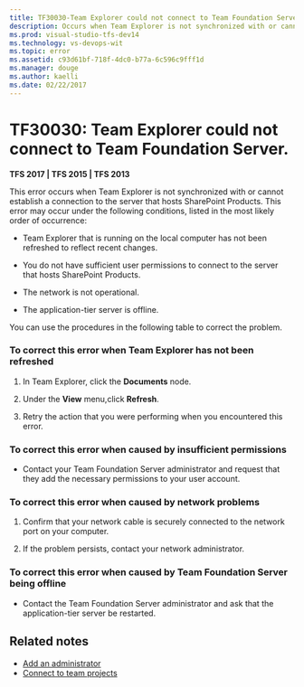 ```yaml
---
title: TF30030-Team Explorer could not connect to Team Foundation Server | TFS
description: Occurs when Team Explorer is not synchronized with or cannot establish a connection to the server that hosts SharePoint Products.
ms.prod: visual-studio-tfs-dev14
ms.technology: vs-devops-wit
ms.topic: error
ms.assetid: c93d61bf-718f-4dc0-b77a-6c596c9fff1d
ms.manager: douge
ms.author: kaelli
ms.date: 02/22/2017
---
```


# TF30030: Team Explorer could not connect to Team Foundation Server.

**TFS 2017 | TFS 2015 | TFS 2013**

This error occurs when Team Explorer is not synchronized with or cannot establish a connection to the server that hosts SharePoint Products. This error may occur under the following conditions, listed in the most likely order of occurrence:  
  
-   Team Explorer that is running on the local computer has not been refreshed to reflect recent changes.  
  
-   You do not have sufficient user permissions to connect to the server that hosts SharePoint Products.  
  
-   The network is not operational.  
  
-   The application-tier server is offline.  
  
 You can use the procedures in the following table to correct the problem.  
  
### To correct this error when Team Explorer has not been refreshed  
  
1.  In Team Explorer, click the **Documents** node.  
  
2.  Under the **View** menu,click **Refresh**.  
  
3.  Retry the action that you were performing when you encountered this error.  
  
### To correct this error when caused by insufficient permissions  
  
-   Contact your Team Foundation Server administrator and request that they add the necessary permissions to your user account.  
  
### To correct this error when caused by network problems  
  
1.  Confirm that your network cable is securely connected to the network port on your computer.  
  
2.  If the problem persists, contact your network administrator.  
  
### To correct this error when caused by Team Foundation Server being offline  
  
-   Contact the Team Foundation Server administrator and ask that the application-tier server be restarted.  
  
## Related notes
-  [Add an administrator](../../../setup-admin/add-administrator-tfs.md)   
-  [Connect to team projects](../../../connect/connect-team-projects.md)